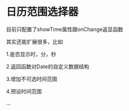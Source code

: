 
# 日历范围选择器
 目前只配置了showTime属性跟onChange返显函数
 
其实还能扩展很多，比如

1.是否显示时，分，秒

2.返回函数对Date的自定义数据结构

3.增加不可选时间范围

4.预设时间范围

...

